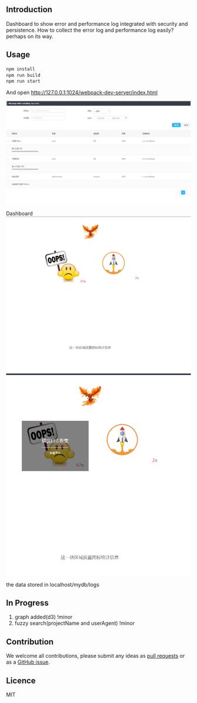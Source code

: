 ## Introduction
Dashboard to show error and performance log integrated with security and persistence. How to collect the error log and performance log easily? perhaps on its way.

## Usage
```bash
npm install
npm run build
npm run start
```
And open http://127.0.0.1:1024/webpack-dev-server/index.html

![image](https://github.com/azl397985856/zhuque/raw/master/clip.png)

Dashboard
![image](https://github.com/azl397985856/zhuque/raw/master/dashboard.png)
![image](https://github.com/azl397985856/zhuque/raw/master/dashboard2.png)
                                                                                                                                                                                                                                                                                                                                                                                                                                                                                                                                                                                                                                                                                                                                                                                                                                                                                                                                                                                                                                                                                                                                                                                                                                                                                                                                                                                                                                                                                                                                                                                                                                                                                                                                                                                                                                                                                                                                                                                                                                                                                                                                                  
the data stored in localhost/mydb/logs

## In Progress
1. graph added(d3) !minor
2. fuzzy search(projectName and userAgent) !minor

## Contribution

We welcome all contributions, please submit any ideas as [pull requests](https://github.com/azl397985856/zhuque/pulls) or as a [GitHub issue](https://github.com/azl397985856/zhuque/issues).
## Licence
MIT
